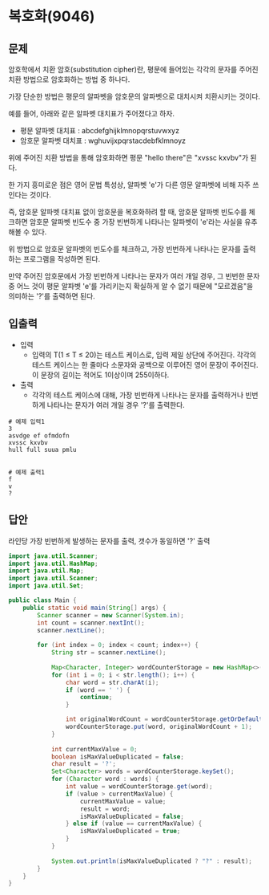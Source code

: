 # 복호화(9046)

## 문제

암호학에서 치환 암호(substitution cipher)란, 평문에 들어있는 각각의 문자를 주어진 치환 방법으로 암호화하는 방법 중 하나다.

가장 단순한 방법은 평문의 알파벳을 암호문의 알파벳으로 대치시켜 치환시키는 것이다.

예를 들어, 아래와 같은 알파벳 대치표가 주어졌다고 하자.

 - 평문 알파벳 대치표 : abcdefghijklmnopqrstuvwxyz
 - 암호문 알파벳 대치표 : wghuvijxpqrstacdebfklmnoyz

위에 주어진 치환 방법을 통해 암호화하면 평문 "hello there"은 "xvssc kxvbv"가 된다.

한 가지 흥미로운 점은 영어 문법 특성상, 알파벳 'e'가 다른 영문 알파벳에 비해 자주 쓰인다는 것이다.

즉, 암호문 알파벳 대치표 없이 암호문을 복호화하려 할 때, 암호문 알파벳 빈도수를 체크하면 암호문 알파벳 빈도수 중 가장 빈번하게 나타나는 알파벳이 'e'라는 사실을 유추해볼 수 있다.

위 방법으로 암호문 알파벳의 빈도수를 체크하고, 가장 빈번하게 나타나는 문자를 출력하는 프로그램을 작성하면 된다.

만약 주어진 암호문에서 가장 빈번하게 나타나는 문자가 여러 개일 경우, 그 빈번한 문자 중 어느 것이 평문 알파벳 'e'를 가리키는지 확실하게 알 수 없기 때문에 "모르겠음"을 의미하는 '?'를 출력하면 된다.

## 입출력

 - 입력
    - 입력의 T(1 ≤ T ≤ 20)는 테스트 케이스로, 입력 제일 상단에 주어진다. 각각의 테스트 케이스는 한 줄마다 소문자와 공백으로 이루어진 영어 문장이 주어진다. 이 문장의 길이는 적어도 1이상이며 255이하다.
 - 출력
    - 각각의 테스트 케이스에 대해, 가장 빈번하게 나타나는 문자를 출력하거나 빈번하게 나타나는 문자가 여러 개일 경우 '?'를 출력한다.

```
# 예제 입력1
3
asvdge ef ofmdofn
xvssc kxvbv
hull full suua pmlu


# 예제 출력1
f
v
?
```

## 답안

라인당 가장 빈번하게 발생하는 문자를 출력, 갯수가 동일하면 '?' 출력

```java
import java.util.Scanner;
import java.util.HashMap;
import java.util.Map;
import java.util.Scanner;
import java.util.Set;

public class Main {
    public static void main(String[] args) {
        Scanner scanner = new Scanner(System.in);
        int count = scanner.nextInt();
        scanner.nextLine();
        
        for (int index = 0; index < count; index++) {
            String str = scanner.nextLine();
            
            Map<Character, Integer> wordCounterStorage = new HashMap<>();
		    for (int i = 0; i < str.length(); i++) {
			    char word = str.charAt(i);
			    if (word == ' ') {
				    continue;
			    }

			    int originalWordCount = wordCounterStorage.getOrDefault(word, 0);
			    wordCounterStorage.put(word, originalWordCount + 1);
		    }
		    
			int currentMaxValue = 0;
			boolean isMaxValueDuplicated = false;
			char result = '?';
			Set<Character> words = wordCounterStorage.keySet();
			for (Character word : words) {
				int value = wordCounterStorage.get(word);
                if (value > currentMaxValue) {
                    currentMaxValue = value;
                    result = word;
                    isMaxValueDuplicated = false;
                } else if (value == currentMaxValue) {
                    isMaxValueDuplicated = true;
                }
			}
            
            System.out.println(isMaxValueDuplicated ? "?" : result);
        }
    }
}
```